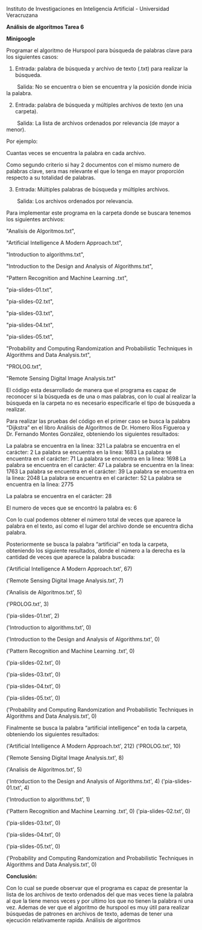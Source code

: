 Instituto de Investigaciones en Inteligencia Artificial - Universidad Veracruzana

**Análisis de algoritmos Tarea 6**

**Minigoogle**

Programar el algoritmo de Hurspool para búsqueda de palabras clave para los siguientes casos:

1) Entrada: palabra de búsqueda y archivo de texto (.txt) para realizar la búsqueda.

`    `Salida: No se encuentra o bien se encuentra y la posición donde inicia la palabra.

2) Entrada: palabra de búsqueda y múltiples archivos de texto (en una carpeta).

`    `Salida: La lista de archivos ordenados por relevancia (de mayor a menor).

Por ejemplo:

Cuantas veces se encuentra la palabra en cada archivo.

Como segundo criterio si hay 2 documentos con el mismo numero de palabras clave, sera mas relevante el que lo tenga en mayor proporción respecto a su totalidad de palabras.

3) Entrada: Múltiples palabras de búsqueda y múltiples archivos.

`    `Salida: Los archivos ordenados por relevancia.

Para implementar este programa en la carpeta donde se buscara tenemos los siguientes archivos:

"Analisis de Algoritmos.txt",

"Artificial Intelligence A Modern Approach.txt",

"Introduction to algorithms.txt",

"Introduction to the Design and Analysis of Algorithms.txt",

"Pattern Recognition and Machine Learning .txt",

"pia-slides-01.txt",

"pia-slides-02.txt",

"pia-slides-03.txt",

"pia-slides-04.txt",

"pia-slides-05.txt",

"Probability and Computing Randomization and Probabilistic Techniques in Algorithms and Data Analysis.txt",

"PROLOG.txt",

"Remote Sensing Digital Image Analysis.txt"

El código esta desarrollado de manera que el programa es capaz de reconocer si la búsqueda es de una o mas palabras, con lo cual al realizar la búsqueda en la carpeta no es necesario especificarle el tipo de búsqueda a realizar.


Para realizar las pruebas del código en el primer caso se busca la palabra “Dijkstra” en el libro Análisis de Algoritmos de Dr. Homero Ríos Figueroa y Dr. Fernando Montes González, obteniendo los siguientes resultados:

La palabra se encuentra en la linea: 321 La palabra se encuentra en el carácter: 2 La palabra se encuentra en la linea: 1683 La palabra se encuentra en el carácter: 71 La palabra se encuentra en la linea: 1698 La palabra se encuentra en el carácter: 47 La palabra se encuentra en la linea: 1763 La palabra se encuentra en el carácter: 39 La palabra se encuentra en la linea: 2048 La palabra se encuentra en el carácter: 52 La palabra se encuentra en la linea: 2775

La palabra se encuentra en el carácter: 28

El numero de veces que se encontró la palabra es: 6

Con lo cual podemos obtener el número total de veces que aparece la palabra en el texto, así como el lugar del archivo donde se encuentra dicha palabra.

Posteriormente se busca la palabra “artificial” en toda la carpeta, obteniendo los siguiente resultados, donde el número a la derecha es la cantidad de veces que aparece la palabra buscada:

('Artificial Intelligence A Modern Approach.txt', 67)

('Remote Sensing Digital Image Analysis.txt', 7)

('Analisis de Algoritmos.txt', 5)

('PROLOG.txt', 3)

('pia-slides-01.txt', 2)

('Introduction to algorithms.txt', 0)

('Introduction to the Design and Analysis of Algorithms.txt', 0)

('Pattern Recognition and Machine Learning .txt', 0)

('pia-slides-02.txt', 0)

('pia-slides-03.txt', 0)

('pia-slides-04.txt', 0)

('pia-slides-05.txt', 0)

('Probability and Computing Randomization and Probabilistic Techniques in Algorithms and Data Analysis.txt', 0)

Finalmente se busca la palabra “artificial intelligence” en toda la carpeta, obteniendo los siguientes resultados:

('Artificial Intelligence A Modern Approach.txt', 212) ('PROLOG.txt', 10)

('Remote Sensing Digital Image Analysis.txt', 8)

('Analisis de Algoritmos.txt', 5)

('Introduction to the Design and Analysis of Algorithms.txt', 4) ('pia-slides-01.txt', 4)

('Introduction to algorithms.txt', 1)

('Pattern Recognition and Machine Learning .txt', 0) ('pia-slides-02.txt', 0)

('pia-slides-03.txt', 0)

('pia-slides-04.txt', 0)

('pia-slides-05.txt', 0)

('Probability and Computing Randomization and Probabilistic Techniques in Algorithms and Data Analysis.txt', 0)

**Conclusión:**

Con lo cual se puede observar que el programa es capaz de presentar la lista de los archivos de texto ordenados del que mas veces tiene la palabra al que la tiene menos veces y por ultimo los que no tienen la palabra ni una vez. Ademas de ver que el algoritmo de hurspool es muy útil para realizar búsquedas de patrones en archivos de texto, ademas de tener una ejecución relativamente rapida.
Análisis de algoritmos
